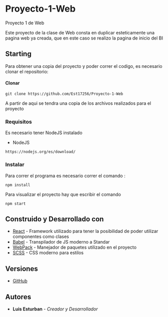 # Proyecto-1-Web
Proyecto 1 de Web

Este proyecto de la clase de Web consta en duplicar esteticamente una pagina web ya creada, que en este caso se realizo la pagina de inicio del BI

## Starting

Para obtener una copia del proyecto y poder correr el codigo, es necesario clonar el repositorio:

#### Clonar 
```
git clone https://github.com/Est17256/Proyecto-1-Web
```
A partir de aqui se tendra una copia de los archivos realizados para el proyecto

### Requisitos

Es necesario tener NodeJS instalado

* NodeJS      
``` 
https://nodejs.org/es/download/
```

### Instalar

Para correr el programa es necesario correr el comando :
```
npm install
```

Para visualizar el proyecto hay que escribir el comando
```
npm start
```

## Construido y Desarrollado con

* [React](https://es.reactjs.org/) - Framework utilizado para tener la posibilidad de poder utilizar componentes como clases
* [Babel](https://babeljs.io/) - Transpilador de JS moderno a Standar
* [WebPack](https://webpack.js.org/) - Manejador de paquetes utilizado en el proyecto
* [SCSS](https://sass-lang.com/documentation/syntax) - CSS moderno para estilos

## Versiones

* [GitHub](https://github.com/)

## Autores

* **Luis Esturban** - *Creador y Desarrollador* 
